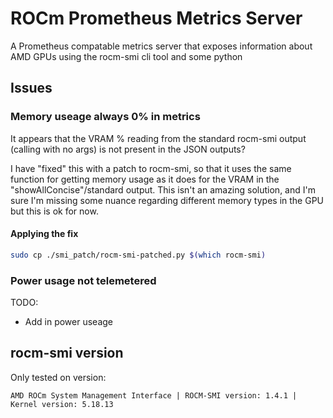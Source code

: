 # ROCm Prometheus Metrics Server

A Prometheus compatable metrics server that exposes information about AMD GPUs using the rocm-smi cli tool and some python


## Issues

### Memory useage always 0% in metrics

It appears that the VRAM % reading from the standard rocm-smi output (calling with no args) is not present in the JSON outputs?

I have "fixed" this with a patch to rocm-smi, so that it uses the same function for getting memory usage as it does for the VRAM in the "showAllConcise"/standard output. This isn't an amazing solution, and I'm sure I'm missing some nuance regarding different memory types in the GPU but this is ok for now.

#### Applying the fix

```sh
sudo cp ./smi_patch/rocm-smi-patched.py $(which rocm-smi)
```

### Power usage not telemetered

TODO:
* Add in power useage

## rocm-smi version

Only tested on version:
```
AMD ROCm System Management Interface | ROCM-SMI version: 1.4.1 | Kernel version: 5.18.13
```
